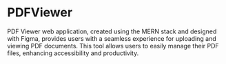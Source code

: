 # PDFViewer
PDF Viewer web application, created using the MERN stack and designed with Figma, provides users with a seamless experience for uploading and viewing PDF documents. This tool allows users to easily manage their PDF files, enhancing accessibility and productivity.
